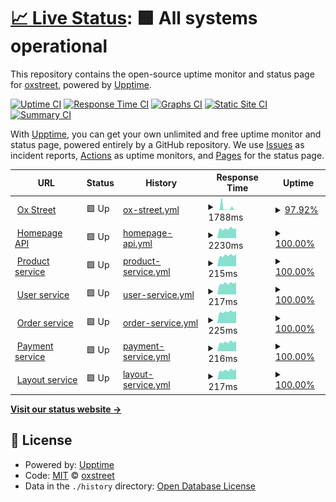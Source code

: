# [📈 Live Status](https:///upptime): <!--live status--> **🟩 All systems operational**

This repository contains the open-source uptime monitor and status page for [oxstreet](www.oxstreet.com), powered by [Upptime](https://github.com/upptime/upptime).

[![Uptime CI](https://github.com/oxstreet/upptime/workflows/Uptime%20CI/badge.svg)](https://github.com/oxstreet/upptime/actions?query=workflow%3A%22Uptime+CI%22)
[![Response Time CI](https://github.com/oxstreet/upptime/workflows/Response%20Time%20CI/badge.svg)](https://github.com/oxstreet/upptime/actions?query=workflow%3A%22Response+Time+CI%22)
[![Graphs CI](https://github.com/oxstreet/upptime/workflows/Graphs%20CI/badge.svg)](https://github.com/oxstreet/upptime/actions?query=workflow%3A%22Graphs+CI%22)
[![Static Site CI](https://github.com/oxstreet/upptime/workflows/Static%20Site%20CI/badge.svg)](https://github.com/oxstreet/upptime/actions?query=workflow%3A%22Static+Site+CI%22)
[![Summary CI](https://github.com/oxstreet/upptime/workflows/Summary%20CI/badge.svg)](https://github.com/oxstreet/upptime/actions?query=workflow%3A%22Summary+CI%22)

With [Upptime](https://upptime.js.org), you can get your own unlimited and free uptime monitor and status page, powered entirely by a GitHub repository. We use [Issues](https://github.com/oxstreet/upptime/issues) as incident reports, [Actions](https://github.com/oxstreet/upptime/actions) as uptime monitors, and [Pages](https:///upptime) for the status page.

<!--start: status pages-->
<!-- This summary is generated by Upptime (https://github.com/upptime/upptime) -->
<!-- Do not edit this manually, your changes will be overwritten -->
<!-- prettier-ignore -->
| URL | Status | History | Response Time | Uptime |
| --- | ------ | ------- | ------------- | ------ |
| <img alt="" src="https://icons.duckduckgo.com/ip3/oxstreet.com.ico" height="13"> [Ox Street](https://oxstreet.com) | 🟩 Up | [ox-street.yml](https://github.com/oxstreet/oxstreet-status-page/commits/HEAD/history/ox-street.yml) | <details><summary><img alt="Response time graph" src="./graphs/ox-street/response-time-week.png" height="20"> 1788ms</summary><br><a href="https://oxstreet.github.io/oxstreet-status-page/history/ox-street"><img alt="Response time 674" src="https://img.shields.io/endpoint?url=https%3A%2F%2Fraw.githubusercontent.com%2Foxstreet%2Foxstreet-status-page%2FHEAD%2Fapi%2Fox-street%2Fresponse-time.json"></a><br><a href="https://oxstreet.github.io/oxstreet-status-page/history/ox-street"><img alt="24-hour response time 2068" src="https://img.shields.io/endpoint?url=https%3A%2F%2Fraw.githubusercontent.com%2Foxstreet%2Foxstreet-status-page%2FHEAD%2Fapi%2Fox-street%2Fresponse-time-day.json"></a><br><a href="https://oxstreet.github.io/oxstreet-status-page/history/ox-street"><img alt="7-day response time 1788" src="https://img.shields.io/endpoint?url=https%3A%2F%2Fraw.githubusercontent.com%2Foxstreet%2Foxstreet-status-page%2FHEAD%2Fapi%2Fox-street%2Fresponse-time-week.json"></a><br><a href="https://oxstreet.github.io/oxstreet-status-page/history/ox-street"><img alt="30-day response time 1068" src="https://img.shields.io/endpoint?url=https%3A%2F%2Fraw.githubusercontent.com%2Foxstreet%2Foxstreet-status-page%2FHEAD%2Fapi%2Fox-street%2Fresponse-time-month.json"></a><br><a href="https://oxstreet.github.io/oxstreet-status-page/history/ox-street"><img alt="1-year response time 674" src="https://img.shields.io/endpoint?url=https%3A%2F%2Fraw.githubusercontent.com%2Foxstreet%2Foxstreet-status-page%2FHEAD%2Fapi%2Fox-street%2Fresponse-time-year.json"></a></details> | <details><summary><a href="https://oxstreet.github.io/oxstreet-status-page/history/ox-street">97.92%</a></summary><a href="https://oxstreet.github.io/oxstreet-status-page/history/ox-street"><img alt="All-time uptime 99.91%" src="https://img.shields.io/endpoint?url=https%3A%2F%2Fraw.githubusercontent.com%2Foxstreet%2Foxstreet-status-page%2FHEAD%2Fapi%2Fox-street%2Fuptime.json"></a><br><a href="https://oxstreet.github.io/oxstreet-status-page/history/ox-street"><img alt="24-hour uptime 85.42%" src="https://img.shields.io/endpoint?url=https%3A%2F%2Fraw.githubusercontent.com%2Foxstreet%2Foxstreet-status-page%2FHEAD%2Fapi%2Fox-street%2Fuptime-day.json"></a><br><a href="https://oxstreet.github.io/oxstreet-status-page/history/ox-street"><img alt="7-day uptime 97.92%" src="https://img.shields.io/endpoint?url=https%3A%2F%2Fraw.githubusercontent.com%2Foxstreet%2Foxstreet-status-page%2FHEAD%2Fapi%2Fox-street%2Fuptime-week.json"></a><br><a href="https://oxstreet.github.io/oxstreet-status-page/history/ox-street"><img alt="30-day uptime 99.52%" src="https://img.shields.io/endpoint?url=https%3A%2F%2Fraw.githubusercontent.com%2Foxstreet%2Foxstreet-status-page%2FHEAD%2Fapi%2Fox-street%2Fuptime-month.json"></a><br><a href="https://oxstreet.github.io/oxstreet-status-page/history/ox-street"><img alt="1-year uptime 99.91%" src="https://img.shields.io/endpoint?url=https%3A%2F%2Fraw.githubusercontent.com%2Foxstreet%2Foxstreet-status-page%2FHEAD%2Fapi%2Fox-street%2Fuptime-year.json"></a></details>
| <img alt="" src="https://icons.duckduckgo.com/ip3/api.oxstreet.com.ico" height="13"> [Homepage API](https://api.oxstreet.com/layouts/v1/public/homepage) | 🟩 Up | [homepage-api.yml](https://github.com/oxstreet/oxstreet-status-page/commits/HEAD/history/homepage-api.yml) | <details><summary><img alt="Response time graph" src="./graphs/homepage-api/response-time-week.png" height="20"> 2230ms</summary><br><a href="https://oxstreet.github.io/oxstreet-status-page/history/homepage-api"><img alt="Response time 2243" src="https://img.shields.io/endpoint?url=https%3A%2F%2Fraw.githubusercontent.com%2Foxstreet%2Foxstreet-status-page%2FHEAD%2Fapi%2Fhomepage-api%2Fresponse-time.json"></a><br><a href="https://oxstreet.github.io/oxstreet-status-page/history/homepage-api"><img alt="24-hour response time 2382" src="https://img.shields.io/endpoint?url=https%3A%2F%2Fraw.githubusercontent.com%2Foxstreet%2Foxstreet-status-page%2FHEAD%2Fapi%2Fhomepage-api%2Fresponse-time-day.json"></a><br><a href="https://oxstreet.github.io/oxstreet-status-page/history/homepage-api"><img alt="7-day response time 2230" src="https://img.shields.io/endpoint?url=https%3A%2F%2Fraw.githubusercontent.com%2Foxstreet%2Foxstreet-status-page%2FHEAD%2Fapi%2Fhomepage-api%2Fresponse-time-week.json"></a><br><a href="https://oxstreet.github.io/oxstreet-status-page/history/homepage-api"><img alt="30-day response time 2242" src="https://img.shields.io/endpoint?url=https%3A%2F%2Fraw.githubusercontent.com%2Foxstreet%2Foxstreet-status-page%2FHEAD%2Fapi%2Fhomepage-api%2Fresponse-time-month.json"></a><br><a href="https://oxstreet.github.io/oxstreet-status-page/history/homepage-api"><img alt="1-year response time 2243" src="https://img.shields.io/endpoint?url=https%3A%2F%2Fraw.githubusercontent.com%2Foxstreet%2Foxstreet-status-page%2FHEAD%2Fapi%2Fhomepage-api%2Fresponse-time-year.json"></a></details> | <details><summary><a href="https://oxstreet.github.io/oxstreet-status-page/history/homepage-api">100.00%</a></summary><a href="https://oxstreet.github.io/oxstreet-status-page/history/homepage-api"><img alt="All-time uptime 99.95%" src="https://img.shields.io/endpoint?url=https%3A%2F%2Fraw.githubusercontent.com%2Foxstreet%2Foxstreet-status-page%2FHEAD%2Fapi%2Fhomepage-api%2Fuptime.json"></a><br><a href="https://oxstreet.github.io/oxstreet-status-page/history/homepage-api"><img alt="24-hour uptime 100.00%" src="https://img.shields.io/endpoint?url=https%3A%2F%2Fraw.githubusercontent.com%2Foxstreet%2Foxstreet-status-page%2FHEAD%2Fapi%2Fhomepage-api%2Fuptime-day.json"></a><br><a href="https://oxstreet.github.io/oxstreet-status-page/history/homepage-api"><img alt="7-day uptime 100.00%" src="https://img.shields.io/endpoint?url=https%3A%2F%2Fraw.githubusercontent.com%2Foxstreet%2Foxstreet-status-page%2FHEAD%2Fapi%2Fhomepage-api%2Fuptime-week.json"></a><br><a href="https://oxstreet.github.io/oxstreet-status-page/history/homepage-api"><img alt="30-day uptime 99.69%" src="https://img.shields.io/endpoint?url=https%3A%2F%2Fraw.githubusercontent.com%2Foxstreet%2Foxstreet-status-page%2FHEAD%2Fapi%2Fhomepage-api%2Fuptime-month.json"></a><br><a href="https://oxstreet.github.io/oxstreet-status-page/history/homepage-api"><img alt="1-year uptime 99.95%" src="https://img.shields.io/endpoint?url=https%3A%2F%2Fraw.githubusercontent.com%2Foxstreet%2Foxstreet-status-page%2FHEAD%2Fapi%2Fhomepage-api%2Fuptime-year.json"></a></details>
| <img alt="" src="https://icons.duckduckgo.com/ip3/api.oxstreet.com.ico" height="13"> [Product service](https://api.oxstreet.com/products/v1/healthcheck) | 🟩 Up | [product-service.yml](https://github.com/oxstreet/oxstreet-status-page/commits/HEAD/history/product-service.yml) | <details><summary><img alt="Response time graph" src="./graphs/product-service/response-time-week.png" height="20"> 215ms</summary><br><a href="https://oxstreet.github.io/oxstreet-status-page/history/product-service"><img alt="Response time 219" src="https://img.shields.io/endpoint?url=https%3A%2F%2Fraw.githubusercontent.com%2Foxstreet%2Foxstreet-status-page%2FHEAD%2Fapi%2Fproduct-service%2Fresponse-time.json"></a><br><a href="https://oxstreet.github.io/oxstreet-status-page/history/product-service"><img alt="24-hour response time 239" src="https://img.shields.io/endpoint?url=https%3A%2F%2Fraw.githubusercontent.com%2Foxstreet%2Foxstreet-status-page%2FHEAD%2Fapi%2Fproduct-service%2Fresponse-time-day.json"></a><br><a href="https://oxstreet.github.io/oxstreet-status-page/history/product-service"><img alt="7-day response time 215" src="https://img.shields.io/endpoint?url=https%3A%2F%2Fraw.githubusercontent.com%2Foxstreet%2Foxstreet-status-page%2FHEAD%2Fapi%2Fproduct-service%2Fresponse-time-week.json"></a><br><a href="https://oxstreet.github.io/oxstreet-status-page/history/product-service"><img alt="30-day response time 211" src="https://img.shields.io/endpoint?url=https%3A%2F%2Fraw.githubusercontent.com%2Foxstreet%2Foxstreet-status-page%2FHEAD%2Fapi%2Fproduct-service%2Fresponse-time-month.json"></a><br><a href="https://oxstreet.github.io/oxstreet-status-page/history/product-service"><img alt="1-year response time 219" src="https://img.shields.io/endpoint?url=https%3A%2F%2Fraw.githubusercontent.com%2Foxstreet%2Foxstreet-status-page%2FHEAD%2Fapi%2Fproduct-service%2Fresponse-time-year.json"></a></details> | <details><summary><a href="https://oxstreet.github.io/oxstreet-status-page/history/product-service">100.00%</a></summary><a href="https://oxstreet.github.io/oxstreet-status-page/history/product-service"><img alt="All-time uptime 99.97%" src="https://img.shields.io/endpoint?url=https%3A%2F%2Fraw.githubusercontent.com%2Foxstreet%2Foxstreet-status-page%2FHEAD%2Fapi%2Fproduct-service%2Fuptime.json"></a><br><a href="https://oxstreet.github.io/oxstreet-status-page/history/product-service"><img alt="24-hour uptime 100.00%" src="https://img.shields.io/endpoint?url=https%3A%2F%2Fraw.githubusercontent.com%2Foxstreet%2Foxstreet-status-page%2FHEAD%2Fapi%2Fproduct-service%2Fuptime-day.json"></a><br><a href="https://oxstreet.github.io/oxstreet-status-page/history/product-service"><img alt="7-day uptime 100.00%" src="https://img.shields.io/endpoint?url=https%3A%2F%2Fraw.githubusercontent.com%2Foxstreet%2Foxstreet-status-page%2FHEAD%2Fapi%2Fproduct-service%2Fuptime-week.json"></a><br><a href="https://oxstreet.github.io/oxstreet-status-page/history/product-service"><img alt="30-day uptime 99.80%" src="https://img.shields.io/endpoint?url=https%3A%2F%2Fraw.githubusercontent.com%2Foxstreet%2Foxstreet-status-page%2FHEAD%2Fapi%2Fproduct-service%2Fuptime-month.json"></a><br><a href="https://oxstreet.github.io/oxstreet-status-page/history/product-service"><img alt="1-year uptime 99.97%" src="https://img.shields.io/endpoint?url=https%3A%2F%2Fraw.githubusercontent.com%2Foxstreet%2Foxstreet-status-page%2FHEAD%2Fapi%2Fproduct-service%2Fuptime-year.json"></a></details>
| <img alt="" src="https://icons.duckduckgo.com/ip3/api.oxstreet.com.ico" height="13"> [User service](https://api.oxstreet.com/users/v1/healthcheck) | 🟩 Up | [user-service.yml](https://github.com/oxstreet/oxstreet-status-page/commits/HEAD/history/user-service.yml) | <details><summary><img alt="Response time graph" src="./graphs/user-service/response-time-week.png" height="20"> 217ms</summary><br><a href="https://oxstreet.github.io/oxstreet-status-page/history/user-service"><img alt="Response time 217" src="https://img.shields.io/endpoint?url=https%3A%2F%2Fraw.githubusercontent.com%2Foxstreet%2Foxstreet-status-page%2FHEAD%2Fapi%2Fuser-service%2Fresponse-time.json"></a><br><a href="https://oxstreet.github.io/oxstreet-status-page/history/user-service"><img alt="24-hour response time 241" src="https://img.shields.io/endpoint?url=https%3A%2F%2Fraw.githubusercontent.com%2Foxstreet%2Foxstreet-status-page%2FHEAD%2Fapi%2Fuser-service%2Fresponse-time-day.json"></a><br><a href="https://oxstreet.github.io/oxstreet-status-page/history/user-service"><img alt="7-day response time 217" src="https://img.shields.io/endpoint?url=https%3A%2F%2Fraw.githubusercontent.com%2Foxstreet%2Foxstreet-status-page%2FHEAD%2Fapi%2Fuser-service%2Fresponse-time-week.json"></a><br><a href="https://oxstreet.github.io/oxstreet-status-page/history/user-service"><img alt="30-day response time 222" src="https://img.shields.io/endpoint?url=https%3A%2F%2Fraw.githubusercontent.com%2Foxstreet%2Foxstreet-status-page%2FHEAD%2Fapi%2Fuser-service%2Fresponse-time-month.json"></a><br><a href="https://oxstreet.github.io/oxstreet-status-page/history/user-service"><img alt="1-year response time 217" src="https://img.shields.io/endpoint?url=https%3A%2F%2Fraw.githubusercontent.com%2Foxstreet%2Foxstreet-status-page%2FHEAD%2Fapi%2Fuser-service%2Fresponse-time-year.json"></a></details> | <details><summary><a href="https://oxstreet.github.io/oxstreet-status-page/history/user-service">100.00%</a></summary><a href="https://oxstreet.github.io/oxstreet-status-page/history/user-service"><img alt="All-time uptime 100.00%" src="https://img.shields.io/endpoint?url=https%3A%2F%2Fraw.githubusercontent.com%2Foxstreet%2Foxstreet-status-page%2FHEAD%2Fapi%2Fuser-service%2Fuptime.json"></a><br><a href="https://oxstreet.github.io/oxstreet-status-page/history/user-service"><img alt="24-hour uptime 100.00%" src="https://img.shields.io/endpoint?url=https%3A%2F%2Fraw.githubusercontent.com%2Foxstreet%2Foxstreet-status-page%2FHEAD%2Fapi%2Fuser-service%2Fuptime-day.json"></a><br><a href="https://oxstreet.github.io/oxstreet-status-page/history/user-service"><img alt="7-day uptime 100.00%" src="https://img.shields.io/endpoint?url=https%3A%2F%2Fraw.githubusercontent.com%2Foxstreet%2Foxstreet-status-page%2FHEAD%2Fapi%2Fuser-service%2Fuptime-week.json"></a><br><a href="https://oxstreet.github.io/oxstreet-status-page/history/user-service"><img alt="30-day uptime 100.00%" src="https://img.shields.io/endpoint?url=https%3A%2F%2Fraw.githubusercontent.com%2Foxstreet%2Foxstreet-status-page%2FHEAD%2Fapi%2Fuser-service%2Fuptime-month.json"></a><br><a href="https://oxstreet.github.io/oxstreet-status-page/history/user-service"><img alt="1-year uptime 100.00%" src="https://img.shields.io/endpoint?url=https%3A%2F%2Fraw.githubusercontent.com%2Foxstreet%2Foxstreet-status-page%2FHEAD%2Fapi%2Fuser-service%2Fuptime-year.json"></a></details>
| <img alt="" src="https://icons.duckduckgo.com/ip3/api.oxstreet.com.ico" height="13"> [Order service](https://api.oxstreet.com/orders/v1/healthcheck) | 🟩 Up | [order-service.yml](https://github.com/oxstreet/oxstreet-status-page/commits/HEAD/history/order-service.yml) | <details><summary><img alt="Response time graph" src="./graphs/order-service/response-time-week.png" height="20"> 225ms</summary><br><a href="https://oxstreet.github.io/oxstreet-status-page/history/order-service"><img alt="Response time 319" src="https://img.shields.io/endpoint?url=https%3A%2F%2Fraw.githubusercontent.com%2Foxstreet%2Foxstreet-status-page%2FHEAD%2Fapi%2Forder-service%2Fresponse-time.json"></a><br><a href="https://oxstreet.github.io/oxstreet-status-page/history/order-service"><img alt="24-hour response time 238" src="https://img.shields.io/endpoint?url=https%3A%2F%2Fraw.githubusercontent.com%2Foxstreet%2Foxstreet-status-page%2FHEAD%2Fapi%2Forder-service%2Fresponse-time-day.json"></a><br><a href="https://oxstreet.github.io/oxstreet-status-page/history/order-service"><img alt="7-day response time 225" src="https://img.shields.io/endpoint?url=https%3A%2F%2Fraw.githubusercontent.com%2Foxstreet%2Foxstreet-status-page%2FHEAD%2Fapi%2Forder-service%2Fresponse-time-week.json"></a><br><a href="https://oxstreet.github.io/oxstreet-status-page/history/order-service"><img alt="30-day response time 217" src="https://img.shields.io/endpoint?url=https%3A%2F%2Fraw.githubusercontent.com%2Foxstreet%2Foxstreet-status-page%2FHEAD%2Fapi%2Forder-service%2Fresponse-time-month.json"></a><br><a href="https://oxstreet.github.io/oxstreet-status-page/history/order-service"><img alt="1-year response time 319" src="https://img.shields.io/endpoint?url=https%3A%2F%2Fraw.githubusercontent.com%2Foxstreet%2Foxstreet-status-page%2FHEAD%2Fapi%2Forder-service%2Fresponse-time-year.json"></a></details> | <details><summary><a href="https://oxstreet.github.io/oxstreet-status-page/history/order-service">100.00%</a></summary><a href="https://oxstreet.github.io/oxstreet-status-page/history/order-service"><img alt="All-time uptime 100.00%" src="https://img.shields.io/endpoint?url=https%3A%2F%2Fraw.githubusercontent.com%2Foxstreet%2Foxstreet-status-page%2FHEAD%2Fapi%2Forder-service%2Fuptime.json"></a><br><a href="https://oxstreet.github.io/oxstreet-status-page/history/order-service"><img alt="24-hour uptime 100.00%" src="https://img.shields.io/endpoint?url=https%3A%2F%2Fraw.githubusercontent.com%2Foxstreet%2Foxstreet-status-page%2FHEAD%2Fapi%2Forder-service%2Fuptime-day.json"></a><br><a href="https://oxstreet.github.io/oxstreet-status-page/history/order-service"><img alt="7-day uptime 100.00%" src="https://img.shields.io/endpoint?url=https%3A%2F%2Fraw.githubusercontent.com%2Foxstreet%2Foxstreet-status-page%2FHEAD%2Fapi%2Forder-service%2Fuptime-week.json"></a><br><a href="https://oxstreet.github.io/oxstreet-status-page/history/order-service"><img alt="30-day uptime 100.00%" src="https://img.shields.io/endpoint?url=https%3A%2F%2Fraw.githubusercontent.com%2Foxstreet%2Foxstreet-status-page%2FHEAD%2Fapi%2Forder-service%2Fuptime-month.json"></a><br><a href="https://oxstreet.github.io/oxstreet-status-page/history/order-service"><img alt="1-year uptime 100.00%" src="https://img.shields.io/endpoint?url=https%3A%2F%2Fraw.githubusercontent.com%2Foxstreet%2Foxstreet-status-page%2FHEAD%2Fapi%2Forder-service%2Fuptime-year.json"></a></details>
| <img alt="" src="https://icons.duckduckgo.com/ip3/api.oxstreet.com.ico" height="13"> [Payment service](https://api.oxstreet.com/payments/v1/healthcheck) | 🟩 Up | [payment-service.yml](https://github.com/oxstreet/oxstreet-status-page/commits/HEAD/history/payment-service.yml) | <details><summary><img alt="Response time graph" src="./graphs/payment-service/response-time-week.png" height="20"> 216ms</summary><br><a href="https://oxstreet.github.io/oxstreet-status-page/history/payment-service"><img alt="Response time 217" src="https://img.shields.io/endpoint?url=https%3A%2F%2Fraw.githubusercontent.com%2Foxstreet%2Foxstreet-status-page%2FHEAD%2Fapi%2Fpayment-service%2Fresponse-time.json"></a><br><a href="https://oxstreet.github.io/oxstreet-status-page/history/payment-service"><img alt="24-hour response time 243" src="https://img.shields.io/endpoint?url=https%3A%2F%2Fraw.githubusercontent.com%2Foxstreet%2Foxstreet-status-page%2FHEAD%2Fapi%2Fpayment-service%2Fresponse-time-day.json"></a><br><a href="https://oxstreet.github.io/oxstreet-status-page/history/payment-service"><img alt="7-day response time 216" src="https://img.shields.io/endpoint?url=https%3A%2F%2Fraw.githubusercontent.com%2Foxstreet%2Foxstreet-status-page%2FHEAD%2Fapi%2Fpayment-service%2Fresponse-time-week.json"></a><br><a href="https://oxstreet.github.io/oxstreet-status-page/history/payment-service"><img alt="30-day response time 214" src="https://img.shields.io/endpoint?url=https%3A%2F%2Fraw.githubusercontent.com%2Foxstreet%2Foxstreet-status-page%2FHEAD%2Fapi%2Fpayment-service%2Fresponse-time-month.json"></a><br><a href="https://oxstreet.github.io/oxstreet-status-page/history/payment-service"><img alt="1-year response time 217" src="https://img.shields.io/endpoint?url=https%3A%2F%2Fraw.githubusercontent.com%2Foxstreet%2Foxstreet-status-page%2FHEAD%2Fapi%2Fpayment-service%2Fresponse-time-year.json"></a></details> | <details><summary><a href="https://oxstreet.github.io/oxstreet-status-page/history/payment-service">100.00%</a></summary><a href="https://oxstreet.github.io/oxstreet-status-page/history/payment-service"><img alt="All-time uptime 100.00%" src="https://img.shields.io/endpoint?url=https%3A%2F%2Fraw.githubusercontent.com%2Foxstreet%2Foxstreet-status-page%2FHEAD%2Fapi%2Fpayment-service%2Fuptime.json"></a><br><a href="https://oxstreet.github.io/oxstreet-status-page/history/payment-service"><img alt="24-hour uptime 100.00%" src="https://img.shields.io/endpoint?url=https%3A%2F%2Fraw.githubusercontent.com%2Foxstreet%2Foxstreet-status-page%2FHEAD%2Fapi%2Fpayment-service%2Fuptime-day.json"></a><br><a href="https://oxstreet.github.io/oxstreet-status-page/history/payment-service"><img alt="7-day uptime 100.00%" src="https://img.shields.io/endpoint?url=https%3A%2F%2Fraw.githubusercontent.com%2Foxstreet%2Foxstreet-status-page%2FHEAD%2Fapi%2Fpayment-service%2Fuptime-week.json"></a><br><a href="https://oxstreet.github.io/oxstreet-status-page/history/payment-service"><img alt="30-day uptime 100.00%" src="https://img.shields.io/endpoint?url=https%3A%2F%2Fraw.githubusercontent.com%2Foxstreet%2Foxstreet-status-page%2FHEAD%2Fapi%2Fpayment-service%2Fuptime-month.json"></a><br><a href="https://oxstreet.github.io/oxstreet-status-page/history/payment-service"><img alt="1-year uptime 100.00%" src="https://img.shields.io/endpoint?url=https%3A%2F%2Fraw.githubusercontent.com%2Foxstreet%2Foxstreet-status-page%2FHEAD%2Fapi%2Fpayment-service%2Fuptime-year.json"></a></details>
| <img alt="" src="https://icons.duckduckgo.com/ip3/api.oxstreet.com.ico" height="13"> [Layout service](https://api.oxstreet.com/layouts/v1/healthcheck) | 🟩 Up | [layout-service.yml](https://github.com/oxstreet/oxstreet-status-page/commits/HEAD/history/layout-service.yml) | <details><summary><img alt="Response time graph" src="./graphs/layout-service/response-time-week.png" height="20"> 217ms</summary><br><a href="https://oxstreet.github.io/oxstreet-status-page/history/layout-service"><img alt="Response time 216" src="https://img.shields.io/endpoint?url=https%3A%2F%2Fraw.githubusercontent.com%2Foxstreet%2Foxstreet-status-page%2FHEAD%2Fapi%2Flayout-service%2Fresponse-time.json"></a><br><a href="https://oxstreet.github.io/oxstreet-status-page/history/layout-service"><img alt="24-hour response time 249" src="https://img.shields.io/endpoint?url=https%3A%2F%2Fraw.githubusercontent.com%2Foxstreet%2Foxstreet-status-page%2FHEAD%2Fapi%2Flayout-service%2Fresponse-time-day.json"></a><br><a href="https://oxstreet.github.io/oxstreet-status-page/history/layout-service"><img alt="7-day response time 217" src="https://img.shields.io/endpoint?url=https%3A%2F%2Fraw.githubusercontent.com%2Foxstreet%2Foxstreet-status-page%2FHEAD%2Fapi%2Flayout-service%2Fresponse-time-week.json"></a><br><a href="https://oxstreet.github.io/oxstreet-status-page/history/layout-service"><img alt="30-day response time 243" src="https://img.shields.io/endpoint?url=https%3A%2F%2Fraw.githubusercontent.com%2Foxstreet%2Foxstreet-status-page%2FHEAD%2Fapi%2Flayout-service%2Fresponse-time-month.json"></a><br><a href="https://oxstreet.github.io/oxstreet-status-page/history/layout-service"><img alt="1-year response time 216" src="https://img.shields.io/endpoint?url=https%3A%2F%2Fraw.githubusercontent.com%2Foxstreet%2Foxstreet-status-page%2FHEAD%2Fapi%2Flayout-service%2Fresponse-time-year.json"></a></details> | <details><summary><a href="https://oxstreet.github.io/oxstreet-status-page/history/layout-service">100.00%</a></summary><a href="https://oxstreet.github.io/oxstreet-status-page/history/layout-service"><img alt="All-time uptime 99.97%" src="https://img.shields.io/endpoint?url=https%3A%2F%2Fraw.githubusercontent.com%2Foxstreet%2Foxstreet-status-page%2FHEAD%2Fapi%2Flayout-service%2Fuptime.json"></a><br><a href="https://oxstreet.github.io/oxstreet-status-page/history/layout-service"><img alt="24-hour uptime 100.00%" src="https://img.shields.io/endpoint?url=https%3A%2F%2Fraw.githubusercontent.com%2Foxstreet%2Foxstreet-status-page%2FHEAD%2Fapi%2Flayout-service%2Fuptime-day.json"></a><br><a href="https://oxstreet.github.io/oxstreet-status-page/history/layout-service"><img alt="7-day uptime 100.00%" src="https://img.shields.io/endpoint?url=https%3A%2F%2Fraw.githubusercontent.com%2Foxstreet%2Foxstreet-status-page%2FHEAD%2Fapi%2Flayout-service%2Fuptime-week.json"></a><br><a href="https://oxstreet.github.io/oxstreet-status-page/history/layout-service"><img alt="30-day uptime 99.80%" src="https://img.shields.io/endpoint?url=https%3A%2F%2Fraw.githubusercontent.com%2Foxstreet%2Foxstreet-status-page%2FHEAD%2Fapi%2Flayout-service%2Fuptime-month.json"></a><br><a href="https://oxstreet.github.io/oxstreet-status-page/history/layout-service"><img alt="1-year uptime 99.97%" src="https://img.shields.io/endpoint?url=https%3A%2F%2Fraw.githubusercontent.com%2Foxstreet%2Foxstreet-status-page%2FHEAD%2Fapi%2Flayout-service%2Fuptime-year.json"></a></details>

<!--end: status pages-->

[**Visit our status website →**](https:///upptime)

## 📄 License

- Powered by: [Upptime](https://github.com/upptime/upptime)
- Code: [MIT](./LICENSE) © [oxstreet](www.oxstreet.com)
- Data in the `./history` directory: [Open Database License](https://opendatacommons.org/licenses/odbl/1-0/)
